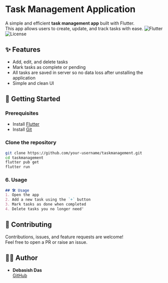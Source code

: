 # Task Management Application
A simple and efficient **task management app** built with Flutter.  
This app allows users to create, update, and track tasks with ease.
![Flutter](https://img.shields.io/badge/Flutter-3.19-blue)
![License](https://img.shields.io/badge/license-MIT-green)
## ✨ Features
- Add, edit, and delete tasks
- Mark tasks as complete or pending
- All tasks are saved in server so no data loss after unstalling the application
- Simple and clean UI
## 🚀 Getting Started

### Prerequisites
- Install [Flutter](https://docs.flutter.dev/get-started/install)
- Install [Git](https://git-scm.com/)

### Clone the repository
```bash
git clone https://github.com/your-username/taskmanagement.git
cd taskmanagement
flutter pub get
flutter run
```

### 6. **Usage**
```markdown
## 🛠️ Usage
1. Open the app
2. Add a new task using the `+` button
3. Mark tasks as done when completed
4. Delete tasks you no longer need'
```

## 🤝 Contributing
Contributions, issues, and feature requests are welcome!  
Feel free to open a PR or raise an issue.
## 👨‍💻 Author
- **Debasish Das**  
  [GitHub](https://github.com/Debasish728)
